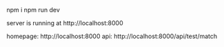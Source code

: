 npm i
npm run dev

server is running at http://localhost:8000

homepage: http://localhost:8000
api: http://localhost:8000/api/test/match
